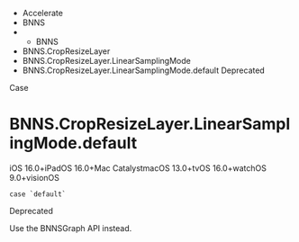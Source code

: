 

- Accelerate
- BNNS
- 
  - BNNS
- BNNS.CropResizeLayer
- BNNS.CropResizeLayer.LinearSamplingMode
-  BNNS.CropResizeLayer.LinearSamplingMode.default Deprecated

Case

# BNNS.CropResizeLayer.LinearSamplingMode.default

iOS 16.0+iPadOS 16.0+Mac CatalystmacOS 13.0+tvOS 16.0+watchOS 9.0+visionOS

``` source
case `default`
```

Deprecated

Use the BNNSGraph API instead.

